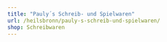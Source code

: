 ```yaml
---
title: "Pauly´s Schreib- und Spielwaren"
url: /heilsbronn/pauly-s-schreib-und-spielwaren/
shop: Schreibwaren
---
```

